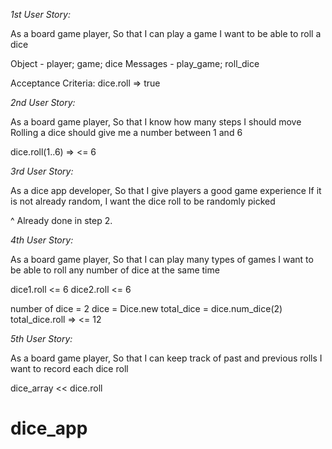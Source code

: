 *1st User Story:*

As a board game player,
So that I can play a game
I want to be able to roll a dice

Object - player; game; dice
Messages - play_game; roll_dice

Acceptance Criteria:
dice.roll => true

*2nd User Story:*

As a board game player,
So that I know how many steps I should move
Rolling a dice should give me a number between 1 and 6

dice.roll(1..6) => <= 6

*3rd User Story:*

As a dice app developer,
So that I give players a good game experience
If it is not already random, I want the dice roll to be randomly picked

^ Already done in step 2.

*4th User Story:*

As a board game player,
So that I can play many types of games
I want to be able to roll any number of dice at the same time

dice1.roll <= 6
dice2.roll <= 6

number of dice = 2
dice = Dice.new
total_dice = dice.num_dice(2)
total_dice.roll => <= 12

*5th User Story:*

As a board game player,
So that I can keep track of past and previous rolls
I want to record each dice roll

dice_array << dice.roll 
# dice_app
